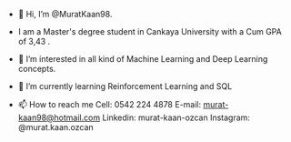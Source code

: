 - 👋 Hi, I’m @MuratKaan98.
- I am a Master's degree student in Cankaya University with a Cum GPA of 3,43 .

- 👀 I’m interested in all kind of Machine Learning and Deep Learning concepts.


- 🌱 I’m currently learning Reinforcement Learning and SQL

- 📫 How to reach me 
      Cell: 0542 224 4878
      E-mail: murat-kaan98@hotmail.com
      Linkedin: murat-kaan-ozcan
      Instagram: @murat.kaan.ozcan


<!---
MuratKaan98/MuratKaan98 is a ✨ special ✨ repository because its `README.md` (this file) appears on your GitHub profile.
You can click the Preview link to take a look at your changes.
--->
